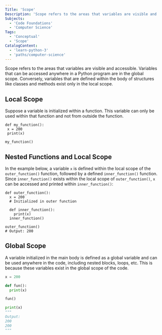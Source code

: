 ```yaml
---
Title: 'Scope'
Description: 'Scope refers to the areas that variables are visible and accessible.'
Subjects:
  - 'Code Foundations'
  - 'Computer Science'
Tags:
  - 'Conceptual'
  - 'Scope'
CatalogContent:
  - 'learn-python-3'
  - 'paths/computer-science'
---
```


Scope refers to the areas that variables are visible and accessible. Variables that can be accessed anywhere in a Python program are in the global scope. Conversely, variables that are defined within the body of structures like classes and methods exist only in the local scope.

## Local Scope

Suppose a variable is initialized within a function. This variable can only be used within that function and not from outside the function.

```
def my_function():
 x = 200
 print(x)

my_function()
```

## Nested Functions and Local Scope

In the example below, a variable `x` is defined within the local scope of the `outer_function()` function, followed by a defined `inner_function()` function. Since `inner_function()` exists within the local scope of `outer_function()`, `x` can be accessed and printed within `inner_function()`:

```
def outer_function():
  x = 200
  # Initialized in outer function

  def inner_function():
    print(x)
  inner_function()

outer_function()
# Output: 200
```

## Global Scope

A variable initialized in the main body is defined as a global variable and can be used anywhere in the code, including nested blocks, loops, etc. This is because these variables exist in the global scope of the code.

```py
x = 200

def fun():
  print(x)

fun()

print(x)
"""
Output:
200
200
"""
```
